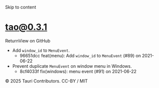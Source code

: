 Skip to content
# tao@0.3.1
ReturnView on GitHub
  * Add `window_id` to `MenuEvent`. 
    * 96651dcc feat(menu): Add `window_id` to `MenuEvent` (#89) on 2021-06-22
  * Prevent duplicate `MenuEvent` on window menu in Windows. 
    * 8cf4033f fix(windows): menu event (#91) on 2021-06-22


© 2025 Tauri Contributors. CC-BY / MIT
